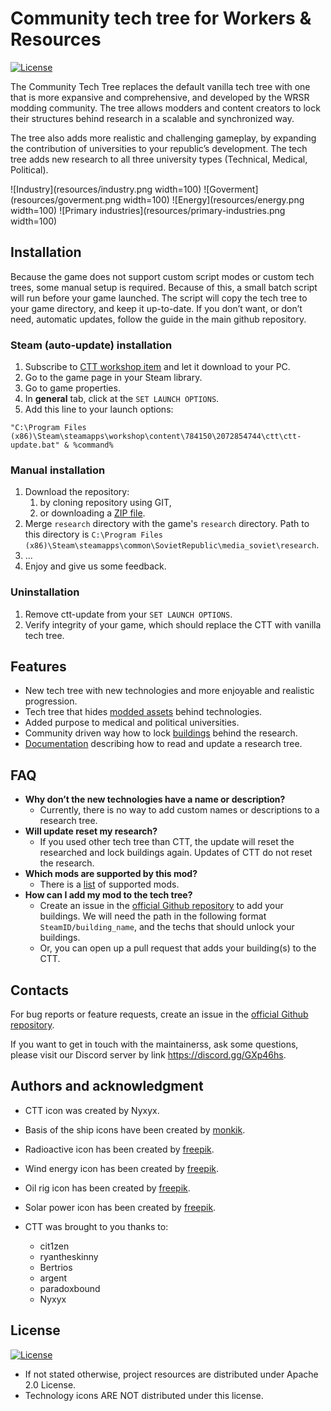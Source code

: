 # Community tech tree for Workers & Resources

[![License](https://img.shields.io/badge/License-Apache%202.0-blue.svg)](https://opensource.org/licenses/Apache-2.0)

The Community Tech Tree replaces the default vanilla tech tree with one
that is more expansive and comprehensive, and developed by the WRSR modding community.
The tree allows modders and content creators to lock their structures behind research
in a scalable and synchronized way.

The tree also adds more realistic and challenging gameplay, by expanding the contribution
of universities to your republic’s development. The tech tree adds new research to
all three university types (Technical, Medical, Political).

![Industry](resources/industry.png width=100)
![Goverment](resources/goverment.png width=100)
![Energy](resources/energy.png width=100)
![Primary industries](resources/primary-industries.png width=100)

## Installation

Because the game does not support custom script modes or custom tech trees, some manual setup
is required. Because of this, a small batch script will run before your game launched.
The script will copy the tech tree to your game directory, and keep it up-to-date.
If you don’t want, or don’t need, automatic updates, follow the guide in the main github repository.

### Steam (auto-update) installation

1. Subscribe to [CTT workshop item][8] and let it download to your PC.
2. Go to the game page in your Steam library.
3. Go to game properties.
4. In **general** tab, click at the `SET LAUNCH OPTIONS`.
5. Add this line to your launch options:
```
"C:\Program Files (x86)\Steam\steamapps\workshop\content\784150\2072854744\ctt\ctt-update.bat" & %command%
```

### Manual installation

1. Download the repository:
   1. by cloning repository using GIT,
   2. or downloading a [ZIP file][3].
2. Merge `research` directory with the game's `research` directory.
   Path to this directory is
   `C:\Program Files (x86)\Steam\steamapps\common\SovietRepublic\media_soviet\research`.
3. ...
4. Enjoy and give us some feedback.

### Uninstallation

1. Remove ctt-update from your `SET LAUNCH OPTIONS`.
2. Verify integrity of your game, which should replace the CTT with vanilla tech tree.

## Features

* New tech tree with new technologies and more enjoyable and
  realistic progression.
* Tech tree that hides [modded assets][7] behind technologies.
* Added purpose to medical and political universities.
* Community driven way how to lock [buildings][7] behind the research.
* [Documentation][4] describing how to read and update a research tree.

## FAQ

* **Why don’t the new technologies have a name or description?**
   * Currently, there is no way to add custom names or descriptions to a research tree.
* **Will update reset my research?**
   * If you used other tech tree than CTT, the update will reset the researched
     and lock buildings again. Updates of CTT do not reset the research.
* **Which mods are supported by this mod?**
   * There is a [list][7] of supported mods.
* **How can I add my mod to the tech tree?**
   * Create an issue in the [official Github repository][2] to add your buildings.
     We will need the path in the following format `SteamID/building_name`,
     and the techs that should unlock your buildings.
   * Or, you can open up a pull request that adds your building(s) to the CTT.

## Contacts

For bug reports or feature requests, create an issue in the
[official Github repository][2].

If you want to get in touch with the maintainerss, ask some questions,
please visit our Discord server by link https://discord.gg/GXp46hs.

## Authors and acknowledgment

* CTT icon was created by Nyxyx.
* Basis of the ship icons have been created by [monkik][5].
* Radioactive icon has been created by [freepik][6].
* Wind energy icon has been created by [freepik][6].
* Oil rig icon has been created by [freepik][6].
* Solar power icon has been created by [freepik][6]. 

* CTT was brought to you thanks to:
   * cit1zen
   * ryantheskinny
   * Bertrios
   * argent
   * paradoxbound
   * Nyxyx

## License

[![License](https://img.shields.io/badge/License-Apache%202.0-blue.svg)](https://opensource.org/licenses/Apache-2.0)

* If not stated otherwise, project resources are distributed under Apache 2.0 License.
* Technology icons ARE NOT distributed under this license.

[1]: resources/techtree.png
[2]: https://github.com/cit1zen/workers-and-resources-community-tech-tree
[3]: https://github.com/cit1zen/workers-and-resources-community-tech-tree/archive/master.zip
[4]: docs/research.md
[5]: https://www.flaticon.com/authors/monkik
[6]: https://www.flaticon.com/authors/freepik
[7]: docs/supported_mods.md
[8]: https://steamcommunity.com/sharedfiles/filedetails/?id=2072854744
